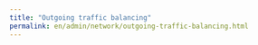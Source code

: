 ```yaml
---
title: "Outgoing traffic balancing"
permalink: en/admin/network/outgoing-traffic-balancing.html
---
```

